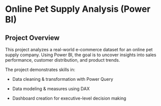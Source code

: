 # Online Pet Supply Analysis (Power BI)


## Project Overview

This project analyzes a real-world e-commerce dataset for an online pet supply company.
Using Power BI, the goal is to uncover insights into sales performance, customer distribution, and product trends.

The project demonstrates skills in:

- Data cleaning & transformation with Power Query

- Data modeling & measures using DAX

- Dashboard creation for executive-level decision making